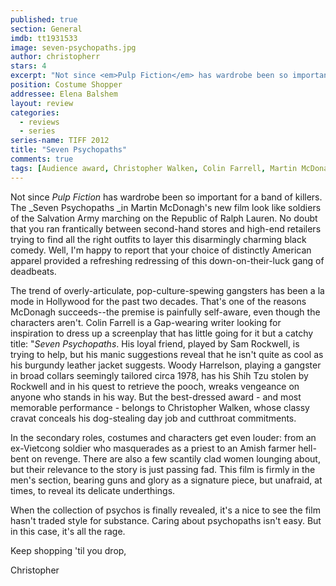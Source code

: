 ```yaml
---
published: true
section: General
imdb: tt1931533
image: seven-psychopaths.jpg
author: christopherr
stars: 4
excerpt: "Not since <em>Pulp Fiction</em> has wardrobe been so important for a band of killers."
position: Costume Shopper
addressee: Elena Balshem
layout: review
categories:
  - reviews
  - series
series-name: TIFF 2012
title: "Seven Psychopaths"
comments: true
tags: [Audience award, Christopher Walken, Colin Farrell, Martin McDonagh, Midnight Madness, Sam Rockwell, TIFF, Uncategorized, Woody Harrelson]
---
```

Not since _Pulp Fiction_ has wardrobe been so important for a band of killers. The _Seven Psychopaths _in Martin McDonagh's new film look like soldiers of the Salvation Army marching on the Republic of Ralph Lauren. No doubt that you ran frantically between second-hand stores and high-end retailers trying to find all the right outfits to layer this disarmingly charming black comedy. Well, I'm happy to report that your choice of distinctly American apparel provided a refreshing redressing of this down-on-their-luck gang of deadbeats.

The trend of overly-articulate, pop-culture-spewing gangsters has been a la mode in Hollywood for the past two decades. That's one of the reasons McDonagh succeeds--the premise is painfully self-aware, even though the characters aren't. Colin Farrell is a Gap-wearing writer looking for inspiration to dress up a screenplay that has little going for it but a catchy title: "_Seven Psychopaths_. His loyal friend, played by Sam Rockwell, is trying to help, but his manic suggestions reveal that he isn't quite as cool as his burgundy leather jacket suggests. Woody Harrelson, playing a gangster in broad collars seemingly tailored circa 1978, has his Shih Tzu stolen by Rockwell and in his quest to retrieve the pooch, wreaks vengeance on anyone who stands in his way. But the best-dressed award - and most memorable performance - belongs to Christopher Walken, whose classy cravat conceals his dog-stealing day job and cutthroat commitments. 

In the secondary roles, costumes and characters get even louder: from an ex-Vietcong soldier who masquerades as a priest to an Amish farmer hell-bent on revenge. There are also a few scantily clad women lounging about, but their relevance to the story is just passing fad. This film is firmly in the men's section, bearing guns and glory as a signature piece, but unafraid, at times, to reveal its delicate underthings.

When the collection of psychos is finally revealed, it's a nice to see the film hasn't traded style for substance. Caring about psychopaths isn't easy. But in this case, it's all the rage.

Keep shopping 'til you drop,

Christopher
